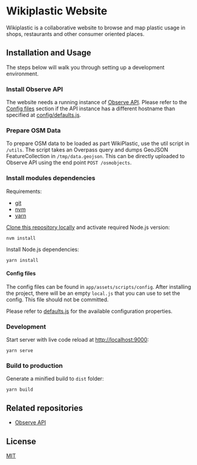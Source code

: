 # Wikiplastic Website

Wikiplastic is a collaborative website to browse and map plastic usage in shops, restaurants and other consumer oriented places.

## Installation and Usage

The steps below will walk you through setting up a development environment.

### Install Observe API

The website needs a running instance of [Observe API](https://github.com/developmentseed/observe-api). Please refer to the [Config files](#config-files) section if the API instance has a different hostname than specified at [config/defaults.js](app/assets/scripts/config/defaults.js).

### Prepare OSM Data
To prepare OSM data to be loaded as part WikiPlastic, use the util script in `/utils`. The script takes an Overpass query and dumps GeoJSON FeatureCollection in `/tmp/data.geojson`. This  can be directly uploaded to Observe API using the end point  `POST /osmobjects`.

### Install modules dependencies

Requirements:

- [git](https://git-scm.com)
- [nvm](https://github.com/creationix/nvm)
- [yarn](https://yarnpkg.com/docs/install)

[Clone this repository locally](https://help.github.com/en/github/creating-cloning-and-archiving-repositories/cloning-a-repository) and activate required Node.js version:

```
nvm install
```

Install Node.js dependencies:

```
yarn install
```

#### Config files

The config files can be found in `app/assets/scripts/config`. After installing the project, there will be an empty `local.js` that you can use to set the config. This file should not be committed.

Please refer to [defaults.js](app/assets/scripts/config/defaults.js) for the available configuration properties.

### Development

Start server with live code reload at [http://localhost:9000](http://localhost:9000):

    yarn serve

### Build to production

Generate a minified build to `dist` folder:

    yarn build

## Related repositories

- [Observe API](https://github.com/developmentseed/observe-api)

## License

[MIT](LICENSE)
